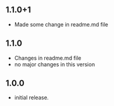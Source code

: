 ## 1.1.0+1

* Made some change in readme.md file

## 1.1.0

* Changes in readme.md file
* no major changes in this version


## 1.0.0

* initial release.

